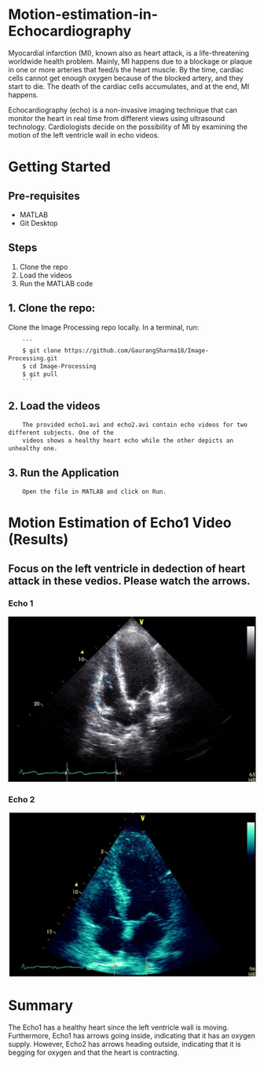 # Motion-estimation-in-Echocardiography

Myocardial infarction (MI), known also as heart attack, is a life-threatening worldwide health
problem. Mainly, MI happens due to a blockage or plaque in one or more arteries that feed/s the heart
muscle. By the time, cardiac cells cannot get enough oxygen because of the blocked artery, and they
start to die. The death of the cardiac cells accumulates, and at the end, MI happens.

Echocardiography (echo) is a non-invasive imaging technique that can monitor the heart in real time
from different views using ultrasound technology. Cardiologists decide on the possibility of MI by examining
the motion of the left ventricle wall in echo videos. 


# Getting Started

  ## Pre-requisites
  
  * MATLAB
  * Git Desktop

  ## Steps

  1. Clone the repo
  2. Load the videos
  2. Run the MATLAB code

  ## 1. Clone the repo: 
  Clone the Image Processing repo locally. In a terminal, run:   
  
        ```
        $ git clone https://github.com/GaurangSharma18/Image-Processing.git
        $ cd Image-Processing
        $ git pull
        ```
  
  ## 2. Load the videos  
        The provided echo1.avi and echo2.avi contain echo videos for two different subjects. One of the
        videos shows a healthy heart echo while the other depicts an unhealthy one.
        
  ## 3. Run the Application  
        Open the file in MATLAB and click on Run.

# Motion Estimation of Echo1 Video (Results)
## Focus on the left ventricle in dedection of heart attack in these vedios. Please watch the arrows.

### Echo 1
<div float="left">
  <img src="assets/images/echo1Motion.jpg"/> 
</div>


### Echo 2
<div float="left">
  <img src="assets/images/echo2Motion.jpg"/> 
</div>


# Summary
The Echo1 has a healthy heart since the left ventricle wall is moving.
Furthermore, Echo1 has arrows going inside, indicating that it has an oxygen supply. However, Echo2 has arrows heading outside, indicating that it is begging for oxygen and that the heart is contracting.
